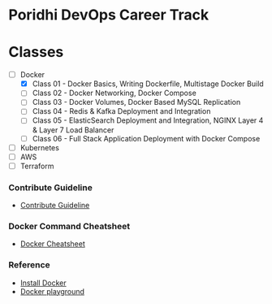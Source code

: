 # Poridhi DevOps Career Track

# Classes

- [ ] Docker
  - [x] Class 01 - Docker Basics, Writing Dockerfile, Multistage Docker Build
  - [ ] Class 02 - Docker Networking, Docker Compose
  - [ ] Class 03 - Docker Volumes, Docker Based MySQL Replication
  - [ ] Class 04 - Redis & Kafka Deployment and Integration
  - [ ] Class 05 - ElasticSearch Deployment and Integration, NGINX Layer 4 & Layer 7 Load Balancer
  - [ ] Class 06 - Full Stack Application Deployment with Docker Compose
- [ ] Kubernetes
- [ ] AWS
- [ ] Terraform

### Contribute Guideline
- [Contribute Guideline](contribute.md#contribute-guideline)

### Docker Command Cheatsheet
- [Docker Cheatsheet](docker-chetsheet.md#docker-chetsheet)

### Reference
- [Install Docker](https://docs.docker.com/desktop/install/windows-install/)
- [Docker playground](https://labs.play-with-docker.com/)
